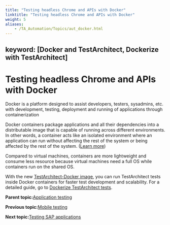 ```yaml
--- 
title: "Testing headless Chrome and APIs with Docker"
linktitle: "Testing headless Chrome and APIs with Docker"
weight: 5
aliases: 
    - /TA_Automation/Topics/aut_docker.html
---
```

keyword: [Docker and TestArchitect, Dockerize with TestArchitect]
---

# Testing headless Chrome and APIs with Docker

Docker is a platform designed to assist developers, testers, sysadmins, etc. with development, testing, deployment and running of applications through containerization

Docker containers package applications and all their dependencies into a distributable image that is capable of running across different environments. In other words, a container acts like an isolated environment where an application can run without affecting the rest of the system or being affected by the rest of the system. \([Learn more](https://docs.docker.com/engine/)\)

Compared to virtual machines, containers are more lightweight and consume less resource because virtual machines need a full OS while containers run on the shared OS.

With the new [TestArchitect-Docker image](https://hub.docker.com/r/logigear/testarchitect/), you can run TestArchitect tests inside Docker containers for faster test development and scalability. For a detailed guide, go to [Dockerize TestArchitect tests](https://www.logigear.com/magazine/continuous-delivery-and-devops/dockerize-with-testarchitect/).

**Parent topic:**[Application testing](/TA_Automation/Topics/aut_app_testing.html)

**Previous topic:**[Mobile testing](/TA_Automation/Topics/aut_app_testing_mobile.html)

**Next topic:**[Testing SAP applications](/TA_Automation/Topics/aut_sap_integration.html)


